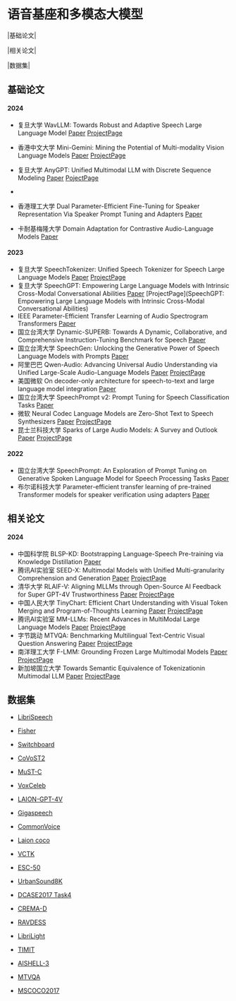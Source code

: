 # 语音基座和多模态大模型

|基础论文|

|相关论文|

|数据集|

## 基础论文



#### 2024

- 复旦大学		 WavLLM: Towards Robust and Adaptive Speech Large Language Model [Paper](https://arxiv.org/abs/2404.00656) [ProjectPage](https://aka.ms/wavllm)

- 香港中文大学	 Mini-Gemini: Mining the Potential of Multi-modality Vision Language Models [Paper](https://arxiv.org/abs/2403.18814) [ProjectPage](https://github.com/dvlab-research/MGM)

- 复旦大学		 AnyGPT: Unified Multimodal LLM with Discrete Sequence Modeling [Paper](https://arxiv.org/abs/2402.12226) [PojectPage](https://junzhan2000.github.io/AnyGPT.github.io/)

- 

- 香港理工大学	 Dual Parameter-Efficient Fine-Tuning for Speaker Representation Via Speaker Prompt Tuning and Adapters [Paper](https://ieeexplore.ieee.org/document/10447795)

- 卡耐基梅隆大学     Domain Adaptation for Contrastive Audio-Language Models [Paper](https://arxiv.org/abs/2402.09585)


#### 2023


- 复旦大学		SpeechTokenizer: Unified Speech Tokenizer for Speech Large Language Models [Paper](https://arxiv.org/abs/2308.16692) [ProjectPage](https://0nutation.github.io/SpeechTokenizer.github.io/)
- 复旦大学		SpeechGPT: Empowering Large Language Models with Intrinsic Cross-Modal Conversational Abilities [Paper](https://arxiv.org/abs/2305.11000) [ProjectPage](SpeechGPT: Empowering Large Language Models with Intrinsic Cross-Modal Conversational Abilities)
- IEEE			Parameter-Efficient Transfer Learning of Audio Spectrogram Transformers [Paper](https://arxiv.org/abs/2312.03694)
- 国立台湾大学	Dynamic-SUPERB: Towards A Dynamic, Collaborative, and Comprehensive Instruction-Tuning Benchmark for Speech [Paper](https://arxiv.org/abs/2309.09510)
- 国立台湾大学	SpeechGen: Unlocking the Generative Power of Speech Language Models with Prompts [Paper](https://arxiv.org/abs/2306.02207)
- 阿里巴巴		Qwen-Audio: Advancing Universal Audio Understanding via Unified Large-Scale Audio-Language Models [Paper](https://arxiv.org/abs/2311.07919) [ProjectPage](https://github.com/QwenLM/Qwen-Audio)
- 美国微软		On decoder-only architecture for speech-to-text and large language model integration [Paper](https://arxiv.org/abs/2307.03917)
- 国立台湾大学	SpeechPrompt v2: Prompt Tuning for Speech Classification Tasks [Paper](https://arxiv.org/abs/2303.00733)
- 微软			Neural Codec Language Models are Zero-Shot Text to Speech Synthesizers [Paper](https://arxiv.org/abs/2301.02111) [ProjectPage](https://github.com/microsoft/unilm)
- 昆士兰科技大学    Sparks of Large Audio Models: A Survey and Outlook [Paper](https://arxiv.org/abs/2308.12792) [ProjectPage](https://github.com/EmulationAI/awesome-large-audio-models)


#### 2022

- 国立台湾大学	SpeechPrompt: An Exploration of Prompt Tuning on Generative Spoken Language Model for Speech Processing Tasks [Paper]()
- 布尔诺科技大学    Parameter-efficient transfer learning of pre-trained Transformer models for speaker verification using adapters  [Paper](https://arxiv.org/abs/2210.16032)

## 相关论文

#### 2024

- 中国科学院	    BLSP-KD: Bootstrapping Language-Speech Pre-training via Knowledge Distillation [Paper](https://arxiv.org/abs/2405.19041)
- 腾讯AI实验室	SEED-X: Multimodal Models with Unified Multi-granularity Comprehension and Generation [Paper](https://arxiv.org/abs/2404.14396) [ProjectPage](https://github.com/AILab-CVC/SEED-X)
- 清华大学		RLAIF-V: Aligning MLLMs through Open-Source AI Feedback for Super GPT-4V Trustworthiness [Paper](https://arxiv.org/abs/2405.17220) [ProjectPage](https://github.com/RLHF-V/RLAIF-V)
- 中国人民大学	TinyChart: Efficient Chart Understanding with Visual Token Merging and Program-of-Thoughts Learning [Paper](https://arxiv.org/abs/2404.16635) [ProjectPage]()
- 腾讯AI实验室	MM-LLMs: Recent Advances in MultiModal Large Language Models [Paper](https://arxiv.org/abs/2401.13601) [ProjectPage](https://mm-llms.github.io/) 
- 字节跳动		MTVQA: Benchmarking Multilingual Text-Centric Visual Question Answering [Paper](https://arxiv.org/abs/2405.11985) [ProjectPage](https://bytedance.github.io/MTVQA/)
- 南洋理工大学	F-LMM: Grounding Frozen Large Multimodal Models [Paper](https://arxiv.org/abs/2406.05821) [ProjectPage](https://github.com/wusize/F-LMM)
- 新加坡国立大学    Towards Semantic Equivalence of Tokenizationin Multimodal LLM [Paper](https://arxiv.org/pdf/2406.05127) [ProjectPage](https://chocowu.github.io/SeTok-web/)


## 数据集

- [LibriSpeech](http://www.openslr.org/12/)
- [Fisher](https://catalog.ldc.upenn.edu/LDC2004T19)
- [Switchboard](https://catalog.ldc.upenn.edu/LDC97S62)
- [CoVoST2](https://www.statmt.org/wmt16/multimodal-task.html)

- [MuST-C](https://www.statmt.org/wmt17/multimodal-task.html)

- [VoxCeleb](https://www.robots.ox.ac.uk/~vgg/data/voxceleb/)

- [LAION-GPT-4V](https://huggingface.co/datasets/laion/gpt4v-dataset)
- [Gigaspeech](https://github.com/SpeechColab/GigaSpeech)

- [CommonVoice](https://commonvoice.mozilla.org/en/datasets)

- [Laion coco](https://laion.ai/blog/laion-coco/)

- [VCTK](https://datashare.ed.ac.uk/handle/10283/3443)

- [ESC-50](https://github.com/karolpiczak/ESC-50)
- [UrbanSound8K](https://urbansounddataset.weebly.com/)

- [DCASE2017 Task4](https://dcase.community/challenge2017/task-acoustic-scene-classification)
- [CREMA-D](https://github.com/CheyneyComputerScience/CREMA-D)

- [RAVDESS](https://zenodo.org/records/1188976)

- [LibriLight](http://www.openslr.org/95/)

- [TIMIT](https://catalog.ldc.upenn.edu/LDC93S1)

- [AISHELL-3](http://www.openslr.org/93/)

- [MTVQA](https://huggingface.co/datasets/ByteDance/MTVQA)
- [MSCOCO2017](https://cocodataset.org/#home)